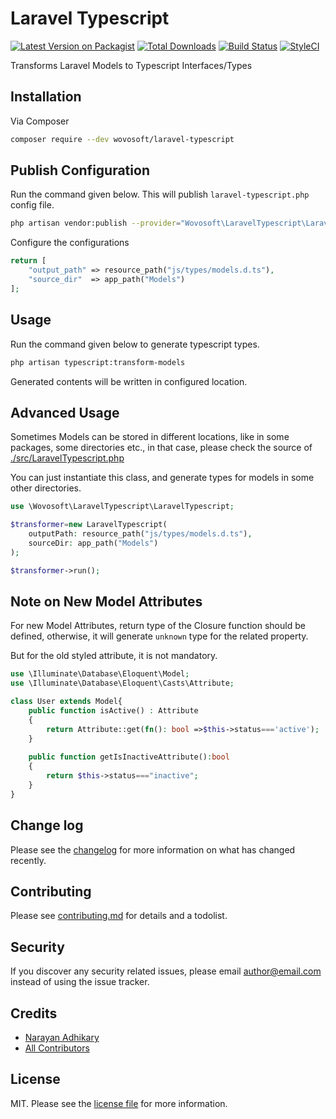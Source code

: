 # Laravel Typescript

[![Latest Version on Packagist][ico-version]][link-packagist]
[![Total Downloads][ico-downloads]][link-downloads]
[![Build Status][ico-travis]][link-travis]
[![StyleCI][ico-styleci]][link-styleci]

Transforms Laravel Models to Typescript Interfaces/Types

## Installation

Via Composer

``` bash
composer require --dev wovosoft/laravel-typescript
```

## Publish Configuration

Run the command given below. This will publish `laravel-typescript.php` config file.

```bash
php artisan vendor:publish --provider="Wovosoft\LaravelTypescript\LaravelTypescriptServiceProvider"
```

Configure the configurations

```php
return [
    "output_path" => resource_path("js/types/models.d.ts"),
    "source_dir"  => app_path("Models")
];
```

## Usage

Run the command given below to generate typescript types.

```bash
php artisan typescript:transform-models
```

Generated contents will be written in configured location.

## Advanced Usage

Sometimes Models can be stored in different locations, like in some packages, some directories etc.,
in that case, please check the source of
[./src/LaravelTypescript.php](https://github.com/wovosoft/laravel-typescript/blob/master/src/LaravelTypescript.php)

You can just instantiate this class, and generate types for models in some other directories.

```php
use \Wovosoft\LaravelTypescript\LaravelTypescript;

$transformer=new LaravelTypescript(
    outputPath: resource_path("js/types/models.d.ts"),
    sourceDir: app_path("Models")
);

$transformer->run();
```

## Note on New Model Attributes

For new Model Attributes, return type of the Closure function should be defined,
otherwise, it will generate `unknown` type for the related property.

But for the old styled attribute, it is not mandatory.

```php
use \Illuminate\Database\Eloquent\Model;
use \Illuminate\Database\Eloquent\Casts\Attribute;

class User extends Model{
    public function isActive() : Attribute 
    {
        return Attribute::get(fn(): bool =>$this->status==='active');
    }
    
    public function getIsInactiveAttribute():bool
    {
        return $this->status==="inactive";
    }
}
```

## Change log

Please see the [changelog](changelog.md) for more information on what has changed recently.


## Contributing

Please see [contributing.md](contributing.md) for details and a todolist.

## Security

If you discover any security related issues, please email author@email.com instead of using the issue tracker.

## Credits

- [Narayan Adhikary][link-author]
- [All Contributors][link-contributors]

## License

MIT. Please see the [license file](license.md) for more information.

[ico-version]: https://img.shields.io/packagist/v/wovosoft/laravel-typescript.svg?style=flat-square

[ico-downloads]: https://img.shields.io/packagist/dt/wovosoft/laravel-typescript.svg?style=flat-square

[ico-travis]: https://img.shields.io/travis/wovosoft/laravel-typescript/master.svg?style=flat-square

[ico-styleci]: https://styleci.io/repos/12345678/shield

[link-packagist]: https://packagist.org/packages/wovosoft/laravel-typescript

[link-downloads]: https://packagist.org/packages/wovosoft/laravel-typescript

[link-travis]: https://travis-ci.org/wovosoft/laravel-typescript

[link-styleci]: https://styleci.io/repos/661637738

[link-author]: https://github.com/wovosoft

[link-contributors]: ../../contributors

